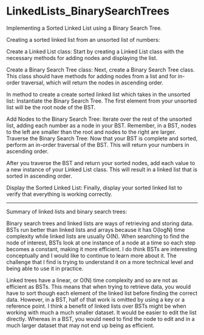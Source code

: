 # LinkedLists_BinarySearchTrees

Implementing a Sorted Linked List using a Binary Search Tree.

Creating a sorted linked list from an unsorted list of numbers:

Create a Linked List class: Start by creating a Linked List class with the necessary methods for adding nodes and displaying the list.

Create a Binary Search Tree class: Next, create a Binary Search Tree class. This class should have methods for adding nodes from a list and for in-order traversal, which will return the nodes in ascending order.

In method to create a create sorted linked list which takes in the unsorted list:
Instantiate the Binary Search Tree. The first element from your unsorted list will be the root node of the BST.

Add Nodes to the Binary Search Tree: Iterate over the rest of the unsorted list, adding each number as a node in your BST. Remember, in a BST, nodes to the left are smaller than the root and nodes to the right are larger.
Traverse the Binary Search Tree: Now that your BST is complete and sorted, perform an in-order traversal of the BST. This will return your numbers in ascending order.

After you traverse the BST and return your sorted nodes, add each value to a new instance of your Linked List class. This will result in a linked list that is sorted in ascending order.

Display the Sorted Linked List: Finally, display your sorted linked list to verify that everything is working correctly.

-------------------------------------------------------------------------------------------------------------------------

Summary of linked lists and binary search trees:

Binary search trees and linked lists are ways of retrieving and storing data. BSTs run better than linked lists and arrays because it has O(logN) time complexity while linked lists are usually O(N). When searching to find the node of interest, BSTs look at one instance of a node at a time so each step becomes a constant, making it more efficient. I do think BSTs are interesting conceptually and I would like to continue to learn more about it. The challenge that I find is trying to understand it on a more technical level and being able to use it in practice.

Linked trees have a linear, or O(N) time complexity and so are not as efficient as BSTs. This means that when trying to retrieve data, you would have to sort though each element of the linked list before finding the correct data. However, in a BST, half of that work is omitted by using a key or a reference point. I think a benefit of linked lists over BSTs might be when working with much a much smaller dataset. It would be easier to edit the list directly. Whereas in a BST, you would need to find the node to edit and in a much larger dataset that may not end up being as efficient.

